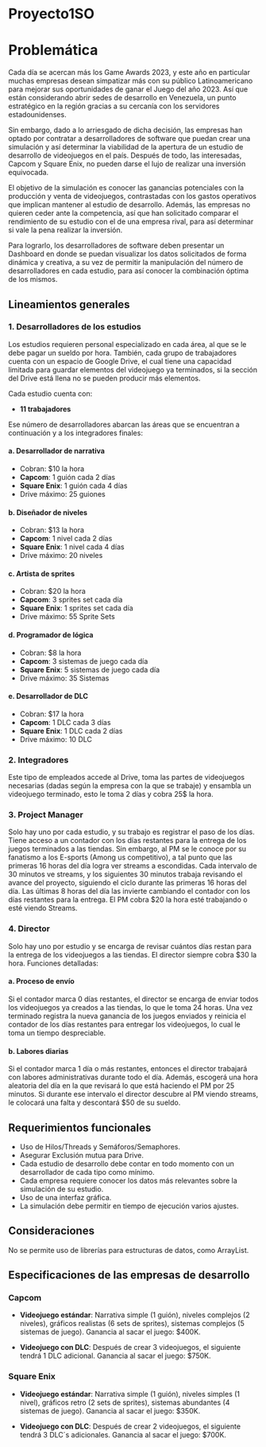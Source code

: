 # Proyecto1SO

# Problemática 

Cada día se acercan más los Game Awards 2023, y este año en particular muchas empresas desean simpatizar más con su público Latinoamericano para mejorar sus oportunidades de ganar el Juego del año 2023. Así que están considerando abrir sedes de desarrollo en Venezuela, un punto estratégico en la región gracias a su cercanía con los servidores estadounidenses. 

Sin embargo, dado a lo arriesgado de dicha decisión, las empresas han optado por contratar a desarrolladores de software que puedan crear una simulación y así determinar la viabilidad de la apertura de un estudio de desarrollo de videojuegos en el país. Después de todo, las interesadas, Capcom y Square Enix, no pueden darse el lujo de realizar una inversión equivocada.

El objetivo de la simulación es conocer las ganancias potenciales con la producción y venta de videojuegos, contrastadas con los gastos operativos que implican mantener al estudio de desarrollo. Además, las empresas no quieren ceder ante la competencia, así que han solicitado comparar el rendimiento de su estudio con el de una empresa rival, para así determinar si vale la pena realizar la inversión.

Para lograrlo, los desarrolladores de software deben presentar un Dashboard en donde se puedan visualizar los datos solicitados de forma dinámica y creativa, a su vez de permitir la manipulación del número de desarrolladores en cada estudio, para así conocer la combinación óptima de los mismos.

## Lineamientos generales 

### 1. Desarrolladores de los estudios

Los estudios requieren personal especializado en cada área, al que se le debe pagar un sueldo por hora. También, cada grupo de trabajadores cuenta con un espacio de Google Drive, el cual tiene una capacidad limitada para guardar elementos del videojuego ya terminados, si la sección del Drive está llena no se pueden producir más elementos.

Cada estudio cuenta con: 
- **11 trabajadores**

Ese número de desarrolladores abarcan las áreas que se encuentran a continuación y a los integradores finales:

#### a. Desarrollador de narrativa

- Cobran: $10 la hora
- **Capcom**: 1 guión cada 2 días 
- **Square Enix**: 1 guión cada 4 días
- Drive máximo: 25 guiones

#### b. Diseñador de niveles

- Cobran: $13 la hora
- **Capcom**: 1 nivel cada 2 días 
- **Square Enix**: 1 nivel cada 4 días
- Drive máximo: 20 niveles

#### c. Artista de sprites

- Cobran: $20 la hora
- **Capcom**: 3 sprites set cada día
- **Square Enix**: 1 sprites set cada día
- Drive máximo: 55 Sprite Sets

#### d. Programador de lógica

- Cobran: $8 la hora
- **Capcom**: 3 sistemas de juego cada día 
- **Square Enix**: 5 sistemas de juego cada día
- Drive máximo: 35 Sistemas

#### e. Desarrollador de DLC

- Cobran: $17 la hora
- **Capcom**: 1 DLC cada 3 días 
- **Square Enix**: 1 DLC cada 2 días
- Drive máximo: 10 DLC

### 2. Integradores

Este tipo de empleados accede al Drive, toma las partes de videojuegos necesarias (dadas según la empresa con la que se trabaje) y ensambla un videojuego terminado, esto le toma 2 días y cobra 25$ la hora.

### 3. Project Manager

Solo hay uno por cada estudio, y su trabajo es registrar el paso de los días. Tiene acceso a un contador con los días restantes para la entrega de los juegos terminados a las tiendas. Sin embargo, al PM se le conoce por su fanatismo a los E-sports (Among us competitivo), a tal punto que las primeras 16 horas del día logra ver streams a escondidas. Cada intervalo de 30 minutos ve streams, y los siguientes 30 minutos trabaja revisando el avance del proyecto, siguiendo el ciclo durante las primeras 16 horas del día. Las últimas 8 horas del día las invierte cambiando el contador con los días restantes para la entrega. El PM cobra $20 la hora esté trabajando o esté viendo Streams.

### 4. Director

Solo hay uno por estudio y se encarga de revisar cuántos días restan para la entrega de los videojuegos a las tiendas. El director siempre cobra $30 la hora. Funciones detalladas:

#### a. Proceso de envío

Si el contador marca 0 días restantes, el director se encarga de enviar todos los videojuegos ya creados a las tiendas, lo que le toma 24 horas. Una vez terminado registra la nueva ganancia de los juegos enviados y reinicia el contador de los días restantes para entregar los videojuegos, lo cual le toma un tiempo despreciable.

#### b. Labores diarias

Si el contador marca 1 día o más restantes, entonces el director trabajará con labores administrativas durante todo el día. Además, escogerá una hora aleatoria del día en la que revisará lo que está haciendo el PM por 25 minutos. Si durante ese intervalo el director descubre al PM viendo streams, le colocará una falta y descontará $50 de su sueldo.

## Requerimientos funcionales 

- Uso de Hilos/Threads y Semáforos/Semaphores.
- Asegurar Exclusión mutua para Drive.
- Cada estudio de desarrollo debe contar en todo momento con un desarrollador de cada tipo como mínimo.
- Cada empresa requiere conocer los datos más relevantes sobre la simulación de su estudio.
- Uso de una interfaz gráfica.
- La simulación debe permitir en tiempo de ejecución varios ajustes.

## Consideraciones 

No se permite uso de librerías para estructuras de datos, como ArrayList.

## Especificaciones de las empresas de desarrollo

### Capcom

- **Videojuego estándar**: Narrativa simple (1 guión), niveles complejos (2 niveles), gráficos realistas (6 sets de sprites), sistemas complejos (5 sistemas de juego). Ganancia al sacar el juego: $400K.
  
- **Videojuego con DLC**: Después de crear 3 videojuegos, el siguiente tendrá 1 DLC adicional. Ganancia al sacar el juego: $750K.

### Square Enix

- **Videojuego estándar**: Narrativa simple (1 guión), niveles simples (1 nivel), gráficos retro (2 sets de sprites), sistemas abundantes (4 sistemas de juego). Ganancia al sacar el juego: $350K.
  
- **Videojuego con DLC**: Después de crear 2 videojuegos, el siguiente tendrá 3 DLC´s adicionales. Ganancia al sacar el juego: $700K.


